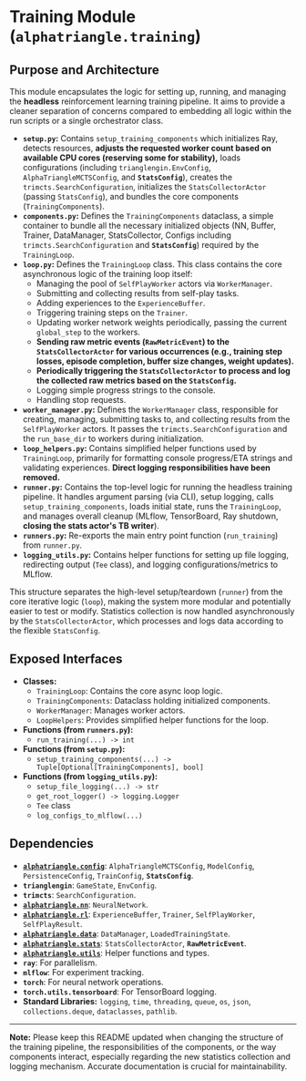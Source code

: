 
# Training Module (`alphatriangle.training`)

## Purpose and Architecture

This module encapsulates the logic for setting up, running, and managing the **headless** reinforcement learning training pipeline. It aims to provide a cleaner separation of concerns compared to embedding all logic within the run scripts or a single orchestrator class.

-   **`setup.py`:** Contains `setup_training_components` which initializes Ray, detects resources, **adjusts the requested worker count based on available CPU cores (reserving some for stability),** loads configurations (including `trianglengin.EnvConfig`, `AlphaTriangleMCTSConfig`, and **`StatsConfig`**), creates the `trimcts.SearchConfiguration`, initializes the `StatsCollectorActor` (passing `StatsConfig`), and bundles the core components (`TrainingComponents`).
-   **`components.py`:** Defines the `TrainingComponents` dataclass, a simple container to bundle all the necessary initialized objects (NN, Buffer, Trainer, DataManager, StatsCollector, Configs including `trimcts.SearchConfiguration` and **`StatsConfig`**) required by the `TrainingLoop`.
-   **`loop.py`:** Defines the `TrainingLoop` class. This class contains the core asynchronous logic of the training loop itself:
    -   Managing the pool of `SelfPlayWorker` actors via `WorkerManager`.
    -   Submitting and collecting results from self-play tasks.
    -   Adding experiences to the `ExperienceBuffer`.
    -   Triggering training steps on the `Trainer`.
    -   Updating worker network weights periodically, passing the current `global_step` to the workers.
    -   **Sending raw metric events (`RawMetricEvent`) to the `StatsCollectorActor` for various occurrences (e.g., training step losses, episode completion, buffer size changes, weight updates).**
    -   **Periodically triggering the `StatsCollectorActor` to process and log the collected raw metrics based on the `StatsConfig`.**
    -   Logging simple progress strings to the console.
    -   Handling stop requests.
-   **`worker_manager.py`:** Defines the `WorkerManager` class, responsible for creating, managing, submitting tasks to, and collecting results from the `SelfPlayWorker` actors. It passes the `trimcts.SearchConfiguration` and the `run_base_dir` to workers during initialization.
-   **`loop_helpers.py`:** Contains simplified helper functions used by `TrainingLoop`, primarily for formatting console progress/ETA strings and validating experiences. **Direct logging responsibilities have been removed.**
-   **`runner.py`:** Contains the top-level logic for running the headless training pipeline. It handles argument parsing (via CLI), setup logging, calls `setup_training_components`, loads initial state, runs the `TrainingLoop`, and manages overall cleanup (MLflow, TensorBoard, Ray shutdown, **closing the stats actor's TB writer**).
-   **`runners.py`:** Re-exports the main entry point function (`run_training`) from `runner.py`.
-   **`logging_utils.py`:** Contains helper functions for setting up file logging, redirecting output (`Tee` class), and logging configurations/metrics to MLflow.

This structure separates the high-level setup/teardown (`runner`) from the core iterative logic (`loop`), making the system more modular and potentially easier to test or modify. Statistics collection is now handled asynchronously by the `StatsCollectorActor`, which processes and logs data according to the flexible `StatsConfig`.

## Exposed Interfaces

-   **Classes:**
    -   `TrainingLoop`: Contains the core async loop logic.
    -   `TrainingComponents`: Dataclass holding initialized components.
    -   `WorkerManager`: Manages worker actors.
    -   `LoopHelpers`: Provides simplified helper functions for the loop.
-   **Functions (from `runners.py`):**
    -   `run_training(...) -> int`
-   **Functions (from `setup.py`):**
    -   `setup_training_components(...) -> Tuple[Optional[TrainingComponents], bool]`
-   **Functions (from `logging_utils.py`):**
    -   `setup_file_logging(...) -> str`
    -   `get_root_logger() -> logging.Logger`
    -   `Tee` class
    -   `log_configs_to_mlflow(...)`

## Dependencies

-   **[`alphatriangle.config`](../config/README.md)**: `AlphaTriangleMCTSConfig`, `ModelConfig`, `PersistenceConfig`, `TrainConfig`, **`StatsConfig`**.
-   **`trianglengin`**: `GameState`, `EnvConfig`.
-   **`trimcts`**: `SearchConfiguration`.
-   **[`alphatriangle.nn`](../nn/README.md)**: `NeuralNetwork`.
-   **[`alphatriangle.rl`](../rl/README.md)**: `ExperienceBuffer`, `Trainer`, `SelfPlayWorker`, `SelfPlayResult`.
-   **[`alphatriangle.data`](../data/README.md)**: `DataManager`, `LoadedTrainingState`.
-   **[`alphatriangle.stats`](../stats/README.md)**: `StatsCollectorActor`, **`RawMetricEvent`**.
-   **[`alphatriangle.utils`](../utils/README.md)**: Helper functions and types.
-   **`ray`**: For parallelism.
-   **`mlflow`**: For experiment tracking.
-   **`torch`**: For neural network operations.
-   **`torch.utils.tensorboard`**: For TensorBoard logging.
-   **Standard Libraries:** `logging`, `time`, `threading`, `queue`, `os`, `json`, `collections.deque`, `dataclasses`, `pathlib`.

---

**Note:** Please keep this README updated when changing the structure of the training pipeline, the responsibilities of the components, or the way components interact, especially regarding the new statistics collection and logging mechanism. Accurate documentation is crucial for maintainability.
